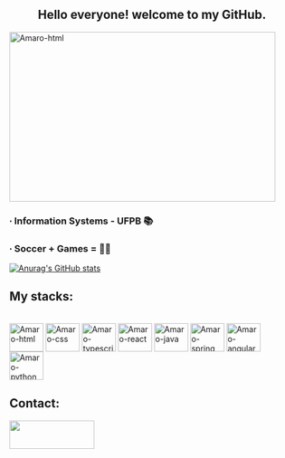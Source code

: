 <h2 align="center">Hello everyone! welcome to my GitHub.</h2>


<img align="center" alt="Amaro-html" height="300" width="470" src="https://images.wallpapersden.com/image/download/sung-jin-woo-digital-solo-leveling_bmdnam6UmZqaraWkpJRmbmdsrWZlbWU.jpg">


### ∙ Information Systems - UFPB 📚
### ∙ Soccer + Games = 🤍🖤


[![Anurag's GitHub stats](https://github-readme-stats.vercel.app/api?username=amaroelias&show_icons=true&theme=algolia)](https://github.com/amaroelias)




## My stacks:

<div style="display: inline_block"><br>
  <img align="center" alt="Amaro-html" height="50" width="60" src="https://cdn.jsdelivr.net/gh/devicons/devicon/icons/html5/html5-original.svg">
  <img align="center" alt="Amaro-css" height="50" width="60" src="https://cdn.jsdelivr.net/gh/devicons/devicon/icons/css3/css3-original.svg">
  <img align="center" alt="Amaro-typescript" height="50" width="60" src="https://cdn.jsdelivr.net/gh/devicons/devicon@latest/icons/typescript/typescript-original.svg">
  <img align="center" alt="Amaro-react" height="50" width="60" src="https://cdn.jsdelivr.net/gh/devicons/devicon@latest/icons/react/react-original.svg">
  <img align="center" alt="Amaro-java" height="50" width="60" src="https://cdn.jsdelivr.net/gh/devicons/devicon/icons/java/java-original.svg">
  <img align="center" alt="Amaro-spring" height="50" width="60" src="https://cdn.jsdelivr.net/gh/devicons/devicon/icons/spring/spring-original-wordmark.svg">
  <img align="center" alt="Amaro-angular" height="50" width="60" src="https://cdn.jsdelivr.net/gh/devicons/devicon@latest/icons/angular/angular-original.svg">
  <img align="center" alt="Amaro-python" height="50" width="60" src="https://cdn.jsdelivr.net/gh/devicons/devicon/icons/python/python-original.svg">
</div>



## Contact:

<div> 
  
  <a href = "mailto:amaro.espirito@dcx.ufpb.br"><img height="50" width="150" src="https://img.shields.io/badge/-Gmail-%23333?style=for-the-badge&logo=gmail&logoColor=white" target="_blank"></a>
  
</div>
